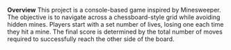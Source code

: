 **Overview**
This project is a console-based game inspired by Minesweeper. The objective is to navigate across a chessboard-style grid while avoiding hidden mines. Players start with a set number of lives, losing one each time they hit a mine. The final score is determined by the total number of moves required to successfully reach the other side of the board.
